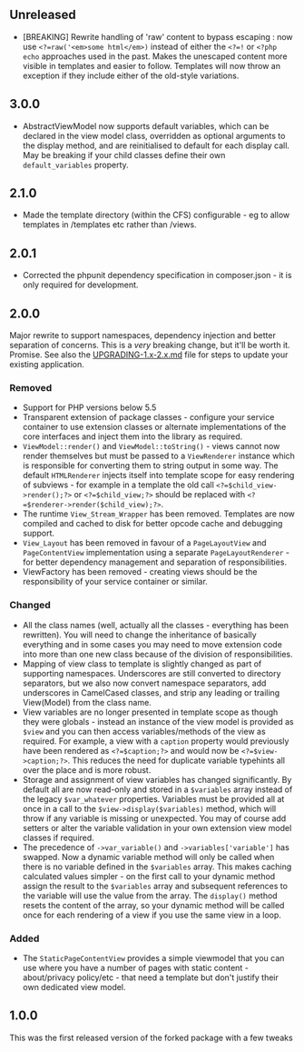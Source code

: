 ## Unreleased

* [BREAKING] Rewrite handling of 'raw' content to bypass escaping : now use `<?=raw('<em>some html</em>)`
  instead of either the `<?=!` or `<?php echo` approaches used in the past. Makes the unescaped content
  more visible in templates and easier to follow. Templates will now throw an exception if they include 
  either of the old-style variations. 

## 3.0.0
* AbstractViewModel now supports default variables, which can be declared in the view model class,
  overridden as optional arguments to the display method, and are reinitialised to default for each
  display call. May be breaking if your child classes define their own `default_variables` property.

## 2.1.0
* Made the template directory (within the CFS) configurable - eg to allow templates
  in /templates etc rather than /views.

## 2.0.1

* Corrected the phpunit dependency specification in composer.json - it is only required for development.

## 2.0.0

Major rewrite to support namespaces, dependency injection and better separation of concerns. This is a
*very* breaking change, but it'll be worth it. Promise. See also the
[UPGRADING-1.x-2.x.md](UPGRADING-1.x-2.x.md) file for steps to update your existing application.

### Removed
* Support for PHP versions below 5.5
* Transparent extension of package classes - configure your service container to use extension classes
  or alternate implementations of the core interfaces and inject them into the library as required.
* `ViewModel::render()` and `ViewModel::toString()` - views cannot now render themselves but must be
  passed to a `ViewRenderer` instance which is responsible for converting them to string output in some
  way. The default `HTMLRenderer` injects itself into template scope for easy rendering of subviews -
  for example in a template the old call `<?=$child_view->render();?>` or `<?=$child_view;?>` should be
  replaced with `<?=$renderer->render($child_view);?>`.
* The runtime `View_Stream_Wrapper` has been removed. Templates are now compiled and cached to disk for
  better opcode cache and debugging support.
* `View_Layout` has been removed in favour of a `PageLayoutView` and `PageContentView` implementation
  using a separate `PageLayoutRenderer` - for better dependency management and separation of
  responsibilities.
* ViewFactory has been removed - creating views should be the responsibility of your service container
  or similar.

### Changed
* All the class names (well, actually all the classes - everything has been rewritten). You will need
  to change the inheritance of basically everything and in some cases you may need to move extension
  code into more than one new class because of the division of responsibilities.
* Mapping of view class to template is slightly changed as part of supporting namespaces. Underscores
  are still converted to directory separators, but we also now convert namespace separators, add
  underscores in CamelCased classes, and strip any leading or trailing View(Model) from the class name.
* View variables are no longer presented in template scope as though they were globals - instead an
  instance of the view model is provided as `$view` and you can then access variables/methods of the
  view as required. For example, a view with a `caption` property would previously have been rendered
  as `<?=$caption;?>` and would now be `<?=$view->caption;?>`. This reduces the need for duplicate
  variable typehints all over the place and is more robust.
* Storage and assignment of view variables has changed significantly. By default all are now read-only
  and stored in a `$variables` array instead of the legacy `$var_whatever` properties. Variables must
  be provided all at once in a call to the `$view->display($variables)` method, which will throw if
  any variable is missing or unexpected. You may of course add setters or alter the variable validation
  in your own extension view model classes if required.
* The precedence of `->var_variable()` and `->variables['variable']` has swapped. Now a dynamic variable
  method will only be called when there is no variable defined in the `$variables` array. This makes
  caching calculated values simpler - on the first call to your dynamic method assign the result to the
  `$variables` array and subsequent references to the variable will use the value from the array. The
  `display()` method resets the content of the array, so your dynamic method will be called once for
  each rendering of a view if you use the same view in a loop.

### Added
* The `StaticPageContentView` provides a simple viewmodel that you can use where you have a number of
  pages with static content - about/privacy policy/etc - that need a template but don't justify their
  own dedicated view model.

## 1.0.0
This was the first released version of the forked package with a few tweaks
